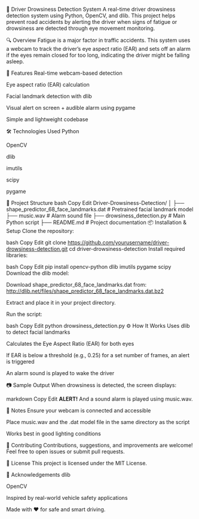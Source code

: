 🚗 Driver Drowsiness Detection System
A real-time driver drowsiness detection system using Python, OpenCV, and dlib. This project helps prevent road accidents by alerting the driver when signs of fatigue or drowsiness are detected through eye movement monitoring.

🔍 Overview
Fatigue is a major factor in traffic accidents. This system uses a webcam to track the driver’s eye aspect ratio (EAR) and sets off an alarm if the eyes remain closed for too long, indicating the driver might be falling asleep.

🎯 Features
Real-time webcam-based detection

Eye aspect ratio (EAR) calculation

Facial landmark detection with dlib

Visual alert on screen + audible alarm using pygame

Simple and lightweight codebase

🛠️ Technologies Used
Python

OpenCV

dlib

imutils

scipy

pygame

📁 Project Structure
bash
Copy
Edit
Driver-Drowsiness-Detection/
│
├── shape_predictor_68_face_landmarks.dat  # Pretrained facial landmark model
├── music.wav                              # Alarm sound file
├── drowsiness_detection.py                # Main Python script
├── README.md                              # Project documentation
📦 Installation & Setup
Clone the repository:

bash
Copy
Edit
git clone https://github.com/yourusername/driver-drowsiness-detection.git
cd driver-drowsiness-detection
Install required libraries:

bash
Copy
Edit
pip install opencv-python dlib imutils pygame scipy
Download the dlib model:

Download shape_predictor_68_face_landmarks.dat from:
http://dlib.net/files/shape_predictor_68_face_landmarks.dat.bz2

Extract and place it in your project directory.

Run the script:

bash
Copy
Edit
python drowsiness_detection.py
⚙️ How It Works
Uses dlib to detect facial landmarks

Calculates the Eye Aspect Ratio (EAR) for both eyes

If EAR is below a threshold (e.g., 0.25) for a set number of frames, an alert is triggered

An alarm sound is played to wake the driver

📷 Sample Output
When drowsiness is detected, the screen displays:

markdown
Copy
Edit
****************ALERT!****************
And a sound alarm is played using music.wav.

📌 Notes
Ensure your webcam is connected and accessible

Place music.wav and the .dat model file in the same directory as the script

Works best in good lighting conditions

🤝 Contributing
Contributions, suggestions, and improvements are welcome!
Feel free to open issues or submit pull requests.

📄 License
This project is licensed under the MIT License.

🙌 Acknowledgements
dlib

OpenCV

Inspired by real-world vehicle safety applications

Made with ❤️ for safe and smart driving.